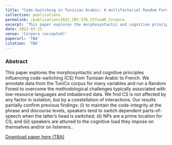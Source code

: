 ```yaml
---
title: "Code-Switching in Tunisian Arabic: A multifactorial Random Forest Analysis"
collection: publications
permalink: /publication/2022_CBY-STG_CSTunAR_Corpora
excerpt: 'This paper explores the morphosyntactic and cognitive principles influencing code-switching (CS) from Tunisian Arabic to French.'
date: 2022-03-23
venue: 'Corpora (accepted)'
paperurl: 'TBA'
citation: 'TBA'
---
```


### Abstract

This paper explores the morphosyntactic and cognitive principles influencing code-switching (CS) from Tunisian Arabic to French. We annotate data from the TuniCo corpus for many variables and run a Random Forest to overcome the methodological challenges typically associated with low-resource languages and imbalanced data. We find CS is not affected by any factor in isolation, but by a constellation of interactions. Our results partially confirm previous findings: (i) to maintain the code-integrity at the phrase and discourse levels, speakers tend to switch dependent parts-of-speech when the latter’s head is switched; (ii) NPs are a prime location for CS; and (iii) speakers are attuned to the cognitive load they impose on themselves and/or on listeners..

[Download paper here (TBA)](soon)

